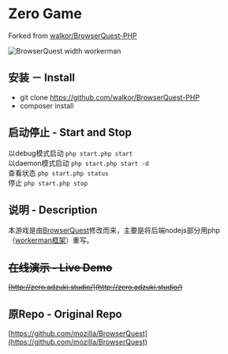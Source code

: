 # Zero Game
Forked from [walkor/BrowserQuest-PHP](https://github.com/walkor/BrowserQuest-PHP)

![BrowserQuest width workerman](https://github.com/walkor/BrowserQuest-PHP/blob/master/Web/img/screenshot.jpg?raw=true)

## 安装 － Install
+   git clone https://github.com/walkor/BrowserQuest-PHP
+   composer install 

## 启动停止 - Start and Stop
以debug模式启动 ```php start.php start```  
以daemon模式启动 ```php start.php start -d```  
查看状态 ```php start.php status```  
停止 ```php start.php stop```  

## 说明 - Description
本游戏是由[BrowserQuest](https://github.com/mozilla/BrowserQuest)修改而来，主要是将后端nodejs部分用php（[workerman框架](https://github.com/walkor/workerman)）重写。


## <s>在线演示 - Live Demo</s>
<s>[http://zero.adzuki.studio/](http://zero.adzuki.studio/)</s>


## 原Repo - Original Repo
[https://github.com/mozilla/BrowserQuest](https://github.com/mozilla/BrowserQuest)
